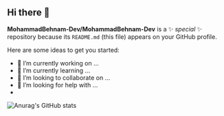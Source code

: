 ## Hi there 👋
**MohammadBehnam-Dev/MohammadBehnam-Dev** is a ✨ _special_ ✨ repository because its `README.md` (this file) appears on your GitHub profile.

Here are some ideas to get you started:

- 🔭 I’m currently working on ...
- 🌱 I’m currently learning ...
- 👯 I’m looking to collaborate on ...
- 🤔 I’m looking for help with ...
- 
![Anurag's GitHub stats](https://github-readme-stats.vercel.app/api?username=anuraghazra&show_icons=true&theme=radical)
